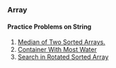 ### Array

#### Practice Problems on String

1. [Median of Two Sorted Arrays.](./Check_if_a_string_is_palindrome_or_not.js)
2. [Container With Most Water](./Container_With_Most_Water.js)
3. [Search in Rotated Sorted Array](./Search_in_Rotated_Sorted_Array.js)
